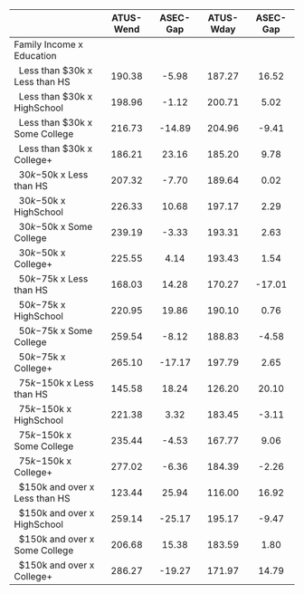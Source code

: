 
|                      |    ATUS-Wend |     ASEC-Gap |    ATUS-Wday |     ASEC-Gap |
| -------------------- | :----------: | :----------: | :----------: | :----------: |
| Family Income x Education |              |              |              |              |
| &nbsp;&nbsp;Less than $30k x Less than HS |       190.38 |        -5.98 |       187.27 |        16.52 |
| &nbsp;&nbsp;Less than $30k x HighSchool |       198.96 |        -1.12 |       200.71 |         5.02 |
| &nbsp;&nbsp;Less than $30k x Some College |       216.73 |       -14.89 |       204.96 |        -9.41 |
| &nbsp;&nbsp;Less than $30k x College+ |       186.21 |        23.16 |       185.20 |         9.78 |
| &nbsp;&nbsp;$30k-$50k x Less than HS |       207.32 |        -7.70 |       189.64 |         0.02 |
| &nbsp;&nbsp;$30k-$50k x HighSchool |       226.33 |        10.68 |       197.17 |         2.29 |
| &nbsp;&nbsp;$30k-$50k x Some College |       239.19 |        -3.33 |       193.31 |         2.63 |
| &nbsp;&nbsp;$30k-$50k x College+ |       225.55 |         4.14 |       193.43 |         1.54 |
| &nbsp;&nbsp;$50k-$75k x Less than HS |       168.03 |        14.28 |       170.27 |       -17.01 |
| &nbsp;&nbsp;$50k-$75k x HighSchool |       220.95 |        19.86 |       190.10 |         0.76 |
| &nbsp;&nbsp;$50k-$75k x Some College |       259.54 |        -8.12 |       188.83 |        -4.58 |
| &nbsp;&nbsp;$50k-$75k x College+ |       265.10 |       -17.17 |       197.79 |         2.65 |
| &nbsp;&nbsp;$75k-$150k x Less than HS |       145.58 |        18.24 |       126.20 |        20.10 |
| &nbsp;&nbsp;$75k-$150k x HighSchool |       221.38 |         3.32 |       183.45 |        -3.11 |
| &nbsp;&nbsp;$75k-$150k x Some College |       235.44 |        -4.53 |       167.77 |         9.06 |
| &nbsp;&nbsp;$75k-$150k x College+ |       277.02 |        -6.36 |       184.39 |        -2.26 |
| &nbsp;&nbsp;$150k and over x Less than HS |       123.44 |        25.94 |       116.00 |        16.92 |
| &nbsp;&nbsp;$150k and over x HighSchool |       259.14 |       -25.17 |       195.17 |        -9.47 |
| &nbsp;&nbsp;$150k and over x Some College |       206.68 |        15.38 |       183.59 |         1.80 |
| &nbsp;&nbsp;$150k and over x College+ |       286.27 |       -19.27 |       171.97 |        14.79 |


